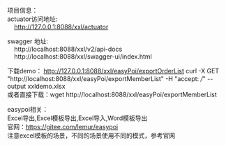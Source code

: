 
项目信息：  
actuator访问地址:  
&nbsp;&nbsp;&nbsp;&nbsp;http://127.0.0.1:8088/xxl/actuator


swagger 地址:  
&nbsp;&nbsp;&nbsp;&nbsp;http://localhost:8088/xxl/v2/api-docs  
&nbsp;&nbsp;&nbsp;&nbsp;http://localhost:8088/xxl/swagger-ui/index.html
 

下载demo：  http://127.0.0.1:8088/xxl/easyPoi/exportOrderList
curl -X GET "http://localhost:8088/xxl/easyPoi/exportMemberList" -H "accept: */*" --output xxldemo.xlsx  
或者直接下载：wget http://localhost:8088/xxl/easyPoi/exportMemberList

  
easypoi相关：  
Excel导出,Excel模板导出,Excel导入,Word模板导出  
官网：https://gitee.com/lemur/easypoi  
注意excel模板的场景，不同的场景使用不同的模式，参考官网